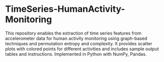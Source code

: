 # TimeSeries-HumanActivity-Monitoring
This repository enables the extraction of time series features from accelerometer data for human activity monitoring using graph-based techniques and permutation entropy and complexity. It provides scatter plots with colored points for different activities and includes sample output tables and instructions. Implemented in Python with NumPy, Pandas.
